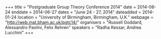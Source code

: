 +++
title = "Postgraduate Group Theory Conference 2014"
date = 2014-06-24
enddate = 2014-06-27
dates = "June 24 - 27, 2014"
dateadded = 2014-01-24
location = "University of Birmingham, Birmingham, U.K."
webpage = "http://web.mat.bham.ac.uk/pgtc14/"
organisers = "Russell Goddard, Alessandro Paolini, Felix Rehren"
speakers = "Radha Kessar, Andrea Lucchini"
+++
